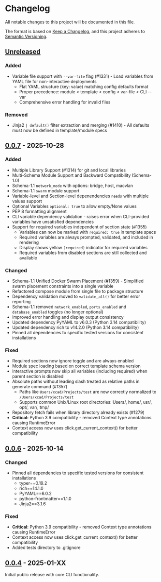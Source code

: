 # Changelog

All notable changes to this project will be documented in this file.

The format is based on [Keep a Changelog](https://keepachangelog.com/en/1.1.0/),
and this project adheres to [Semantic Versioning](https://semver.org/spec/v2.0.0.html).

## [Unreleased]

### Added
- Variable file support with `--var-file` flag (#1331) - Load variables from YAML file for non-interactive deployments
  - Flat YAML structure (key: value) matching config defaults format
  - Proper precedence: module < template < config < var-file < CLI --var
  - Comprehensive error handling for invalid files

### Removed
- Jinja2 `| default()` filter extraction and merging (#1410) - All defaults must now be defined in template/module specs

## [0.0.7] - 2025-10-28

### Added
- Multiple Library Support (#1314) for git and local libraries
- Multi-Schema Module Support and Backward Compatibility (Schema-1.0)
- Schema-1.1 `network_mode` with options: bridge, host, macvlan
- Schema-1.1 `swarm` module support
- Variable-level and Section-level depenendencies `needs` with multiple values support
- Optional Variables `optional: true` to allow empty/None values
- PEP 8 formatting alignment
- CLI variable dependency validation - raises error when CLI-provided variables have unsatisfied dependencies
- Support for required variables independent of section state (#1355)
  - Variables can now be marked with `required: true` in template specs
  - Required variables are always prompted, validated, and included in rendering
  - Display shows yellow `(required)` indicator for required variables
  - Required variables from disabled sections are still collected and available

### Changed
- Schema-1.1 Unified Docker Swarm Placement (#1359) - Simplified swarm placement constraints into a single variable
- Refactored compose module from single file to package structure
- Dependency validation moved to `validate_all()` for better error reporting
- Schema-1.1 removed `network_enabled`, `ports_enabled` and `database_enabled` toggles (no longer optional)
- Improved error handling and display output consistency
- Updated dependency PyYAML to v6.0.3 (Python 3.14 compatibility)
- Updated dependency rich to v14.2.0 (Python 3.14 compatibility)
- Pinned all dependencies to specific tested versions for consistent installations

### Fixed
- Required sections now ignore toggle and are always enabled
- Module spec loading based on correct template schema version
- Interactive prompts now skip all variables (including required) when parent section is disabled
- Absolute paths without leading slash treated as relative paths in generate command (#1357)
  - Paths like `Users/xcad/Projects/test` are now correctly normalized to `/Users/xcad/Projects/test`
  - Supports common Unix/Linux root directories: Users/, home/, usr/, opt/, var/, tmp/
- Repository fetch fails when library directory already exists (#1279)
- **Critical:** Python 3.9 compatibility - removed Context type annotations causing RuntimeError
- Context access now uses click.get_current_context() for better compatibility

## [0.0.6] - 2025-10-14

### Changed
- Pinned all dependencies to specific tested versions for consistent installations
  - typer==0.19.2
  - rich==14.1.0
  - PyYAML==6.0.2
  - python-frontmatter==1.1.0
  - Jinja2==3.1.6

### Fixed
- **Critical:** Python 3.9 compatibility - removed Context type annotations causing RuntimeError
- Context access now uses click.get_current_context() for better compatibility
- Added tests directory to .gitignore

## [0.0.4] - 2025-01-XX

Initial public release with core CLI functionality.

[unreleased]: https://github.com/christianlempa/boilerplates/compare/v0.0.7...HEAD
[0.0.7]: https://github.com/christianlempa/boilerplates/compare/v0.0.6...v0.0.7
[0.0.6]: https://github.com/christianlempa/boilerplates/releases/tag/v0.0.6
[0.0.4]: https://github.com/christianlempa/boilerplates/releases/tag/v0.0.4
